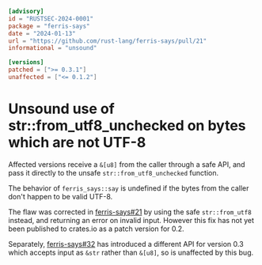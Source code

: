 ```toml
[advisory]
id = "RUSTSEC-2024-0001"
package = "ferris-says"
date = "2024-01-13"
url = "https://github.com/rust-lang/ferris-says/pull/21"
informational = "unsound"

[versions]
patched = [">= 0.3.1"]
unaffected = ["<= 0.1.2"]
```

# Unsound use of str::from_utf8_unchecked on bytes which are not UTF-8

Affected versions receive a `&[u8]` from the caller through a safe API, and pass
it directly to the unsafe `str::from_utf8_unchecked` function.

The behavior of `ferris_says::say` is undefined if the bytes from the caller
don't happen to be valid UTF-8.

The flaw was corrected in [ferris-says#21] by using the safe `str::from_utf8`
instead, and returning an error on invalid input. However this fix has not yet
been published to crates.io as a patch version for 0.2.

Separately, [ferris-says#32] has introduced a different API for version 0.3
which accepts input as `&str` rather than `&[u8]`, so is unaffected by this bug.

[ferris-says#21]: https://github.com/rust-lang/ferris-says/pull/21
[ferris-says#32]: https://github.com/rust-lang/ferris-says/pull/32

